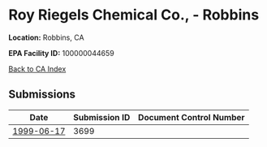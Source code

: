 # Roy Riegels Chemical Co., - Robbins

**Location:** Robbins, CA

**EPA Facility ID:** 100000044659

[Back to CA Index](../../index.md)

## Submissions

| Date | Submission ID | Document Control Number |
|------|--------------|-------------------------|
| [1999-06-17](submissions/3699.md) | 3699 |  |
